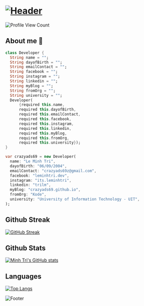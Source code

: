 # [![Header](https://capsule-render.vercel.app/api?type=waving&color=gradient&height=120&fontAlignY=25&section=header&fontAlign=25&animation=twinkling&text=Welcome%20to%20my%20GitHub%20profile!&fontSize=24)](#)

![Profile View Count](https://komarev.com/ghpvc/?username=crazyads69)

## About me 👀

```dart
class Developer {
  String name = "";
  String dayofBirth = "";
  String emailContact = "";
  String facebook = "";
  String instagram = "";
  String linkedin = "";
  String myBlog = "";
  String fromOrg = "";
  String university = "";
  Developer(
      {required this.name,
      required this.dayofBirth,
      required this.emailContact,
      required this.facebook,
      required this.instagram,
      required this.linkedin,
      required this.myBlog,
      required this.fromOrg,
      required this.university});
}

var crazyads69 = new Developer(
  name: "Le Minh Tri",
  dayofBirth: "06/09/2004",
  emailContact: "crazyads69z@gmail.com",
  facebook: "leminhtri.dev",
  instagram: "its.leminhtri",
  linkedin: "trilm",
  myBlog: "crazyads69.github.io",
  fromOrg: "Kode",
  university: "University of Information Technology - UIT",
);
```

## Github Streak

[![GitHub Streak](https://github-readme-streak-stats.herokuapp.com?user=crazyads69&theme=radical)](https://www.github.com/crazyads69)

## Github Stats

[![Minh Tri's GitHub stats](https://github-readme-stats.vercel.app/api?username=crazyads69&count_private=true&show_icons=true&theme=radical)](https://www.github.com/crazyads69)

## Languages

[![Top Langs](https://github-readme-stats.vercel.app/api/top-langs/?username=crazyads69&&langs_count=10&theme=radical&hide=html&layout=compact)](https://www.github.com/crazyads69)

![Footer](https://capsule-render.vercel.app/api?type=waving&color=gradient&height=120&fontAlignY=75&section=footer&fontAlign=25&animation=twinkling&text=That%27s%20all,%20have%20a%20good%20day%20!&fontSize=24)
